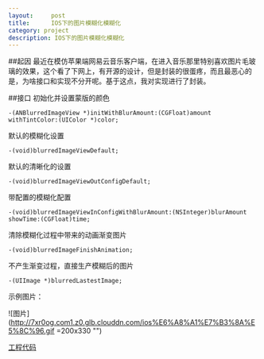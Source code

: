 ```yaml
---
layout:     post
title:      IOS下的图片模糊化模糊化
category: project
description: IOS下的图片模糊化模糊化
---
```

##起因
最近在模仿苹果端网易云音乐客户端，在进入音乐那里特别喜欢图片毛玻璃的效果，这个看了下网上，有开源的设计，但是封装的很蛋疼，而且最恶心的是，为啥接口和实现不分开呢。基于这点，我对实现进行了封装。

##接口
初始化并设置蒙版的颜色

    -(ANBlurredImageView *)initWithBlurAmount:(CGFloat)amount withTintColor:(UIColor *)color;
默认的模糊化设置

    -(void)blurredImageViewDefault;
默认的清晰化的设置

    -(void)blurredImageViewOutConfigDefault;
带配置的模糊化配置

    -(void)blurredImageViewInConfigWithBlurAmount:(NSInteger)blurAmount showTime:(CGFloat)time;

清除模糊化过程中带来的动画渐变图片

    -(void)blurredImageFinishAnimation;
不产生渐变过程，直接生产模糊后的图片

    -(UIImage *)blurredLastestImage;


示例图片：

![图片](http://7xr0og.com1.z0.glb.clouddn.com/ios%E6%A8%A1%E7%B3%8A%E5%8C%96.gif =200x330 "")

[工程代码](https://github.com/xiaobaiso/BlurryImage)